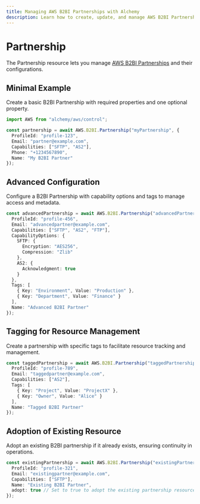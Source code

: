 ```yaml
---
title: Managing AWS B2BI Partnerships with Alchemy
description: Learn how to create, update, and manage AWS B2BI Partnerships using Alchemy Cloud Control.
---
```


# Partnership

The Partnership resource lets you manage [AWS B2BI Partnerships](https://docs.aws.amazon.com/b2bi/latest/userguide/) and their configurations.

## Minimal Example

Create a basic B2BI Partnership with required properties and one optional property.

```ts
import AWS from "alchemy/aws/control";

const partnership = await AWS.B2BI.Partnership("myPartnership", {
  ProfileId: "profile-123",
  Email: "partner@example.com",
  Capabilities: ["SFTP", "AS2"],
  Phone: "+1234567890",
  Name: "My B2BI Partner"
});
```

## Advanced Configuration

Configure a B2BI Partnership with capability options and tags to manage access and metadata.

```ts
const advancedPartnership = await AWS.B2BI.Partnership("advancedPartnership", {
  ProfileId: "profile-456",
  Email: "advancedpartner@example.com",
  Capabilities: ["SFTP", "AS2", "FTP"],
  CapabilityOptions: {
    SFTP: {
      Encryption: "AES256",
      Compression: "Zlib"
    },
    AS2: {
      Acknowledgment: true
    }
  },
  Tags: [
    { Key: "Environment", Value: "Production" },
    { Key: "Department", Value: "Finance" }
  ],
  Name: "Advanced B2BI Partner"
});
```

## Tagging for Resource Management

Create a partnership with specific tags to facilitate resource tracking and management.

```ts
const taggedPartnership = await AWS.B2BI.Partnership("taggedPartnership", {
  ProfileId: "profile-789",
  Email: "taggedpartner@example.com",
  Capabilities: ["AS2"],
  Tags: [
    { Key: "Project", Value: "ProjectX" },
    { Key: "Owner", Value: "Alice" }
  ],
  Name: "Tagged B2BI Partner"
});
```

## Adoption of Existing Resource

Adopt an existing B2BI partnership if it already exists, ensuring continuity in operations.

```ts
const existingPartnership = await AWS.B2BI.Partnership("existingPartnership", {
  ProfileId: "profile-321",
  Email: "existingpartner@example.com",
  Capabilities: ["SFTP"],
  Name: "Existing B2BI Partner",
  adopt: true // Set to true to adopt the existing partnership resource
});
```
